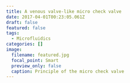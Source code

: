 ```yaml
---
title: A venous valve-like micro check valve
date: 2017-04-01T00:23:05.061Z
draft: false
featured: false
tags:
  - Microfluidics
categories: []
image:
  filename: featured.jpg
  focal_point: Smart
  preview_only: false
  caption: Principle of the micro check valve
---
```

